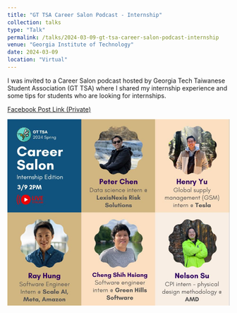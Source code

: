```yaml
---
title: "GT TSA Career Salon Podcast - Internship"
collection: talks
type: "Talk"
permalink: /talks/2024-03-09-gt-tsa-career-salon-podcast-internship
venue: "Georgia Institute of Technology"
date: 2024-03-09
location: "Virtual"
---
```


I was invited to a Career Salon podcast hosted by Georgia Tech Taiwanese Student Association (GT TSA) where I shared my internship experience and some tips for students who are looking for internships.

[Facebook Post Link (Private)](https://www.facebook.com/groups/gttsa/permalink/10159962697926724/)

![GT TSA Career Salon Podcast - Internship Flyer](/images/2024-03-09-gt-tsa-career-salon-podcast-internship.jpg)